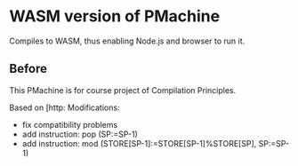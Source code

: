 # WASM version of PMachine

Compiles to WASM, thus enabling Node.js and browser to run it.

## Before

This PMachine is for course project of Compilation Principles.

Based on [http:
Modifications:

+ fix compatibility problems
+ add instruction: pop (SP:=SP-1)
+ add instruction: mod (STORE[SP-1]:=STORE[SP-1]%STORE[SP], SP:=SP-1)
